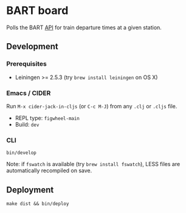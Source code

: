# BART board

Polls the BART [API](http://api.bart.gov/docs/overview/index.aspx) for train
departure times at a given station.


## Development

### Prerequisites

 - Leiningen >= 2.5.3 (try `brew install leiningen` on OS X)

### Emacs / CIDER

Run `M-x cider-jack-in-cljs` (or `C-c M-J`) from any `.clj` or `.cljs` file.
 - REPL type: `figwheel-main`
 - Build: `dev`

### CLI

```console
bin/develop
```
Note: if `fswatch` is available (try `brew install fswatch`), LESS files are
automatically recompiled on save.


## Deployment

```console
make dist && bin/deploy
```
